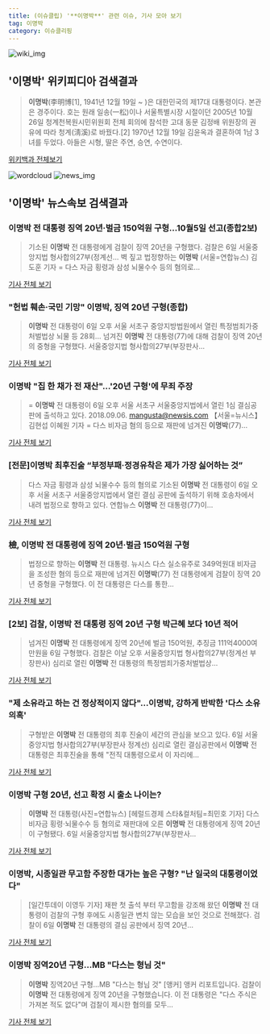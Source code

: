 ```yaml
---
title: (이슈클립) '**이명박**' 관련 이슈, 기사 모아 보기
tag: 이명박
category: 이슈클리핑
---
```

![wiki_img](https://user-images.githubusercontent.com/42597476/44503234-41136a80-a6d0-11e8-9071-6fc6418eafe4.png)
## **'**이명박**'** 위키피디아 검색결과
>**이명박**(李明博[1], 1941년 12월 19일 ~ )은 대한민국의 제17대 대통령이다. 본관은 경주이다. 호는 원래 일송(一松)이나 서울특별시장 시절이던 2005년 10월 26일 청계천복원시민위원회 전체 회의에 참석한 고대 동문 김정배 위원장의 권유에 따라 청계(淸溪)로 바꿨다.[2] 1970년 12월 19일 김윤옥과 결혼하여 1남 3녀를 두었다. 아들은 시형, 딸은 주연, 승연, 수연이다.

<a href="https://ko.wikipedia.org/wiki/이명박" target="_blank">위키백과 전체보기</a>

![wordcloud](https://s3.ap-northeast-2.amazonaws.com/lyrics101-wordcloud/2018-09-06-1536222072.png)
![news_img](https://user-images.githubusercontent.com/42597476/44507050-1206f400-a6e4-11e8-8d98-7ffbfebb353f.png)
## **'**이명박**'** 뉴스속보 검색결과
### **이명박** 전 대통령 징역 20년·벌금 150억원 구형…10월5일 선고(종합2보)

>기소된 **이명박** 전 대통령에게 검찰이 징역 20년을 구형했다. 검찰은 6일 서울중앙지법 형사합의27부(정계선... 벽 짚고 법정향하는 **이명박** (서울=연합뉴스) 김도훈 기자 = 다스 자금 횡령과 삼성 뇌물수수 등의 혐의로...

<a href="http://app.yonhapnews.co.kr/YNA/Basic/SNS/r.aspx?c=AKR20180906111152004&did=1195m" target="_blank">기사 전체 보기</a>

### "헌법 훼손·국민 기망" **이명박**, 징역 20년 구형(종합)

>**이명박** 전 대통령이 6일 오후 서울 서초구 중앙지방법원에서 열린 특정범죄가중처벌법상 뇌물 등 28회... 넘겨진 **이명박** 전 대통령(77)에 대해 검찰이 징역 20년의 중형을 구형했다. 서울중앙지법 형사합의27부(부장판사...

<a href="http://news1.kr/articles/?3419448" target="_blank">기사 전체 보기</a>

### **이명박** "집 한 채가 전 재산"…'20년 구형'에 무죄 주장

>= **이명박** 전 대통령이 6일 오후 서울 서초구 서울중앙지법에서 열린 1심 결심공판에 출석하고 있다. 2018.09.06. mangusta@newsis.com 【서울=뉴시스】김현섭 이혜원 기자 = 다스 비자금 혐의 등으로 재판에 넘겨진 **이명박**(77)...

<a href="http://www.newsis.com/view/?id=NISX20180906_0000411609&cID=10201&pID=10200" target="_blank">기사 전체 보기</a>

### [전문]**이명박** 최후진술 “부정부패·정경유착은 제가 가장 싫어하는 것”

>다스 자금 횡령과 삼성 뇌물수수 등의 혐의로 기소된 **이명박** 전 대통령이 6일 오후 서울 서초구 서울중앙지법에서 열린 결심 공판에 출석하기 위해 호송차에서 내려 법정으로 향하고 있다. 연합뉴스 **이명박** 전 대통령(77)이...

<a href="http://news.khan.co.kr/kh_news/khan_art_view.html?artid=201809061622001&code=940100" target="_blank">기사 전체 보기</a>

### 檢, **이명박** 전 대통령에 징역 20년·벌금 150억원 구형

>법정으로 향하는 **이명박** 전 대통령. 뉴시스 다스 실소유주로 349억원대 비자금을 조성한 혐의 등으로 재판에 넘겨진 **이명박**(77) 전 대통령에게 검찰이 징역 20년 중형을 구형했다. 이 전 대통령은 다스를 통한...

<a href="http://news.kmib.co.kr/article/view.asp?arcid=0012662744&code=61121111&cp=nv" target="_blank">기사 전체 보기</a>

### [2보] 검찰, **이명박** 전 대통령 징역 20년 구형 박근혜 보다 10년 적어

>넘겨진 **이명박** 전 대통령에게 징역 20년에 벌금 150억원, 추징금 111억4000여만원을 6일 구형했다. 검찰은 이날 오후 서울중앙지법 형사합의27부(정계선 부장판사) 심리로 열린 **이명박** 전 대통령의 특정범죄가중처벌법상...

<a href="http://www.newspim.com/news/view/20180906000387" target="_blank">기사 전체 보기</a>

### "제 소유라고 하는 건 정상적이지 않다"...**이명박**, 강하게 반박한 '다스 소유 의혹'

>구형받은 **이명박** 전 대통령의 최후 진술이 세간의 관심을 보으고 있다. 6일 서울중앙지법 형사합의27부(부장판사 정계선) 심리로 열린 결심공판에서 **이명박** 전 대통령은 최후진술을 통해 "전직 대통령으로서 이 자리에...

<a href="http://www.thebigdata.co.kr/view.php?ud=201809061701519774c2f6b121bc_23" target="_blank">기사 전체 보기</a>

### **이명박** 구형 20년, 선고 확정 시 출소 나이는?

>**이명박** 전 대통령(사진=연합뉴스) [헤럴드경제 스타&컬처팀=최민호 기자] 다스 비자금 횡령·뇌물수수 등 혐의로 재판대에 오른 **이명박** 전 대통령에게 징역 20년이 구형됐다. 6일 서울중앙지법 형사합의27부(부장판사...

<a href="http://biz.heraldcorp.com/culture/view.php?ud=201809061607516934167_1" target="_blank">기사 전체 보기</a>

### **이명박**, 시종일관 무고함 주장한 대가는 높은 구형? "난 일국의 대통령이었다"

>[일간투데이 이영두 기자] 재판 첫 출석 부터 무고함을 강조해 왔던 **이명박** 전 대통령이 검찰의 구형 후에도 시종일관 변치 않는 모습을 보인 것으로 전해졌다. 검찰이 6일 **이명박** 전 대통령의 결심 공판에서 징역 20년...

<a href="http://www.dtoday.co.kr/news/articleView.html?idxno=277756" target="_blank">기사 전체 보기</a>

### **이명박** 징역20년 구형…MB "다스는 형님 것"

>**이명박** 징역20년 구형…MB "다스는 형님 것" [앵커] 앵커 리포트입니다. 검찰이 **이명박** 전 대통령에게 징역 20년을 구형했습니다. 이 전 대통령은 "다스 주식은 가져본 적도 없다"며 검찰이 제시한 혐의를 모두...

<a href="http://www.yonhapnewstv.co.kr/MYH20180906014100038/?did=1825m" target="_blank">기사 전체 보기</a>


